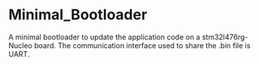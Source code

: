 # Minimal_Bootloader
A minimal bootloader to update the application code on a stm32l476rg-Nucleo board. The communication interface used to share the .bin file is UART.
